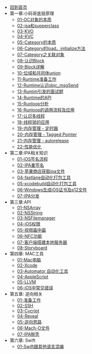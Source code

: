* [回到首页](/)
* 第一章:小码哥底层原理
    * [01-OC对象的本质](ios/principle/OC对象的本质) 
    * [02-isa和supperclass](ios/principle/isa和superclass.md)
    * [03-KVO](ios/principle/kvo.md)
    * [04-KVC](ios/principle/kvc的本质.md)
    * [05-Category的本质](ios/principle/category1.md)
    * [06-Category的load、initialize方法](ios/principle/category2.md)
    * [07-Category之关联对象](ios/principle/category3.md)
    * [08-认识Block](ios/principle/block1.md)
    * [09-Block详解](ios/principle/block2.md)
    * [10-位域和共同体union](ios/principle/runtime1.md)
    * [11-Runtime准备工作](ios/principle/runtime2.md)
    * [12-Runtime认识objc_msgSend](ios/principle/runtime3.md)
    * [13-Runtim引发的面试题](ios/principle/runtime4.md)
    * [14-Runtime的API](ios/principle/runtime5.md)
    * [15-Runloop分析](ios/principle/runloop1.md)
    * [16-Runloop的调用流程及应用](ios/principle/runloop2.md)
    * [17-认识多线程](ios/principle/thread1.md)
    * [18-线程锁的应用](ios/principle/thread2.md)
    * [19-内存管理 - 定时器](ios/principle/memory1.md)
    * [20-内存管理 - Tagged Pointer](ios/principle/memory2.md)
    * [21-内存管理 - autorelease](ios/principle/memory3.md)
    * [22-性能优化](ios/principle/性能优化.md)
* 第二章:IPA相关知识
    * [01-iOS签名流程](ios/ipa/iOS签名机制.md)
    * [02-IPA重签名](ios/ipa/resignature.md)
    * [03-苹果商店获取ipa文件](ios/ipa/获取ipa文件.md)
    * [04-fastlane自动化打包工具](ios/ipa/fastlane自动化打包工具.md)
    * [05-xcodebuild自动化打包工具](ios/ipa/xcodebuild打包工具.md)
    * [06-Windows生成iOS证书及p12文件](ios/ipa/window系统生成证书.md)
    * [07-IPA分发](ios/ipa/ipa分发.md)
* 第三章:API
    * [01-NSArray](ios/api/nsarray.md)
    * [02-NSString](ios/api/nsstring.md)
    * [03-NSFilemanager](ios/api/nsfilemanager.md)
    * [04-iOS权限](ios/api/authority.md)
    * [05-视频画中画](ios/api/画中画.md)
    * [06-NFC功能](ios/api/nfc.md)
    * [07-客户端搭建本地服务器](ios/api/server.md)
    * [08-Storyboard](ios/api/storyboard.md)
* 第四章: MAC工具
    * [01-Mac电脑](ios/mac/mac.md)
    * [02-Xcode](ios/mac/xcode.md)
    * [03-Automator 自动化工具](ios/mac/automator.md)
    * [04-AppleScript](ios/mac/applescript.md)
    * [05-LLVM](ios/mac/llvm.md)
    * [06-iOS中常见错误](ios/mac/ios_error.md)
* 第五章: 逆向相关
  *  [01-准备工作](ios/jailbreak/01-ready.md)
  *  [02-SSH](ios/jailbreak/02-ssh.md)
  *  [03-Cycript](ios/jailbreak/03-cycript.md)
  *  [04-Reveal](ios/jailbreak/04-reveal.md)
  *  [05-逆向思路](ios/jailbreak/05-逆向思路.md)
  *  [06-Mach-O文件](ios/jailbreak/06-mach-o.md)
  *  [07-IPA脱壳](ios/jailbreak/07-IPA脱壳.md)
* 第六章: Swift
  *  [01-Swift跟其他语言混编](ios/swift/01-swift混编.md)